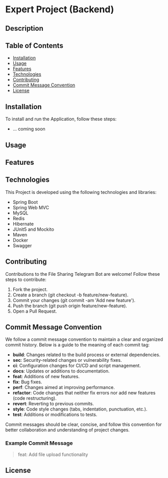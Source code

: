 # Expert Project (Backend)

## Description

## Table of Contents

- [Installation](#installation)
- [Usage](#usage)
- [Features](#features)
- [Technologies](#technologies)
- [Contributing](#contributing)
- [Commit Message Convention](#commit-message-convention)
- [License](#license)

## Installation

To install and run the Application, follow these steps:
* ... coming soon

## Usage

## Features

## Technologies

This Project is developed using the following technologies and libraries:

* Spring Boot
* Spring Web MVC
* MySQL
* Redis
* Hibernate
* JUnit5 and Mockito
* Maven
* Docker
* Swagger

## Contributing

Contributions to the File Sharing Telegram Bot are welcome! Follow these steps to contribute:

1. Fork the project.
2. Create a branch (git checkout -b feature/new-feature).
3. Commit your changes (git commit -am 'Add new feature').
4. Push the branch (git push origin feature/new-feature).
5. Open a Pull Request.

## Commit Message Convention

We follow a commit message convention to maintain a clear and organized commit history.
Below is a guide to the meaning of each commit tag:

- **build**: Changes related to the build process or external dependencies.
- **sec**: Security-related changes or vulnerability fixes.
- **ci**: Configuration changes for CI/CD and script management.
- **docs**: Updates or additions to documentation.
- **feat**: Additions of new features.
- **fix**: Bug fixes.
- **perf**: Changes aimed at improving performance.
- **refactor**: Code changes that neither fix errors nor add new features (code restructuring).
- **revert**: Reverting to previous commits.
- **style**: Code style changes (tabs, indentation, punctuation, etc.).
- **test**: Additions or modifications to tests.

Commit messages should be clear, concise, and follow this convention for better collaboration and
understanding of project changes.

### Example Commit Message

> feat: Add file upload functionality

## License
